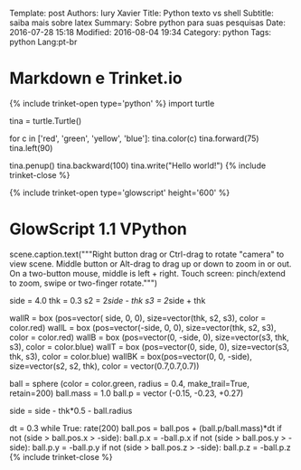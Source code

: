 Template: post
Authors: Iury Xavier
Title: Python texto vs shell
Subtitle: saiba mais sobre latex
Summary: Sobre python para suas pesquisas
Date: 2016-07-28 15:18
Modified: 2016-08-04 19:34
Category: python
Tags: python
Lang:pt-br

# Markdown e Trinket.io 

{% include trinket-open type='python' %}
import turtle

tina = turtle.Turtle()

for c in ['red', 'green', 'yellow', 'blue']:
    tina.color(c)
    tina.forward(75)
    tina.left(90)

tina.penup()
tina.backward(100)
tina.write("Hello world!")
{% include trinket-close %}

{% include trinket-open type='glowscript' height='600' %}
# GlowScript 1.1 VPython

scene.caption.text("""Right button drag or Ctrl-drag to rotate "camera" to view scene.
Middle button or Alt-drag to drag up or down to zoom in or out.
  On a two-button mouse, middle is left + right.
Touch screen: pinch/extend to zoom, swipe or two-finger rotate.""")

side = 4.0
thk = 0.3
s2 = 2*side - thk
s3 = 2*side + thk

wallR = box (pos=vector( side, 0, 0), size=vector(thk, s2, s3),  color = color.red)
wallL = box (pos=vector(-side, 0, 0), size=vector(thk, s2, s3),  color = color.red)
wallB = box (pos=vector(0, -side, 0), size=vector(s3, thk, s3),  color = color.blue)
wallT = box (pos=vector(0,  side, 0), size=vector(s3, thk, s3),  color = color.blue)
wallBK = box(pos=vector(0, 0, -side), size=vector(s2, s2, thk), color = vector(0.7,0.7,0.7))

ball = sphere (color = color.green, radius = 0.4, make_trail=True, retain=200)
ball.mass = 1.0
ball.p = vector (-0.15, -0.23, +0.27)

side = side - thk*0.5 - ball.radius

dt = 0.3
while True:
  rate(200)
  ball.pos = ball.pos + (ball.p/ball.mass)*dt
  if not (side > ball.pos.x > -side):
    ball.p.x = -ball.p.x
  if not (side > ball.pos.y > -side):
    ball.p.y = -ball.p.y
  if not (side > ball.pos.z > -side):
    ball.p.z = -ball.p.z
{% include trinket-close %}
